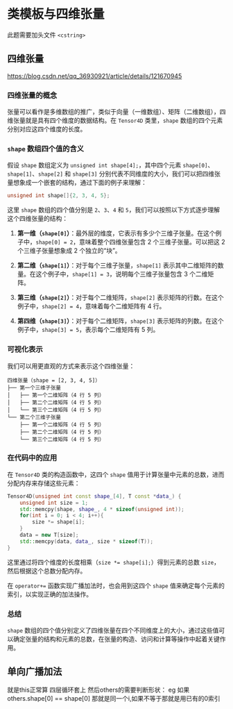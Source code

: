 # 类模板与四维张量
此题需要加头文件 `<cstring>`
## 四维张量

https://blog.csdn.net/qq_36930921/article/details/121670945
### 四维张量的概念
张量可以看作是多维数组的推广，类似于向量（一维数组）、矩阵（二维数组），四维张量就是具有四个维度的数据结构。在 `Tensor4D` 类里，`shape` 数组的四个元素分别对应这四个维度的长度。

### `shape` 数组四个值的含义
假设 `shape` 数组定义为 `unsigned int shape[4];`，其中四个元素 `shape[0]`、`shape[1]`、`shape[2]` 和 `shape[3]` 分别代表不同维度的大小，我们可以把四维张量想象成一个嵌套的结构，通过下面的例子来理解：

```cpp
unsigned int shape[]{2, 3, 4, 5};
```

这里 `shape` 数组的四个值分别是 `2`、`3`、`4` 和 `5`，我们可以按照以下方式逐步理解这个四维张量的结构：

1. **第一维（`shape[0]`）**：最外层的维度，它表示有多少个三维子张量。在这个例子中，`shape[0] = 2`，意味着整个四维张量包含 2 个三维子张量。可以把这 2 个三维子张量想象成 2 个独立的“块”。

2. **第二维（`shape[1]`）**：对于每个三维子张量，`shape[1]` 表示其中二维矩阵的数量。在这个例子中，`shape[1] = 3`，说明每个三维子张量包含 3 个二维矩阵。

3. **第三维（`shape[2]`）**：对于每个二维矩阵，`shape[2]` 表示矩阵的行数。在这个例子中，`shape[2] = 4`，意味着每个二维矩阵有 4 行。

4. **第四维（`shape[3]`）**：对于每个二维矩阵，`shape[3]` 表示矩阵的列数。在这个例子中，`shape[3] = 5`，表示每个二维矩阵有 5 列。

### 可视化表示
我们可以用更直观的方式来表示这个四维张量：

```plaintext
四维张量（shape = [2, 3, 4, 5]）
├── 第一个三维子张量
│   ├── 第一个二维矩阵（4 行 5 列）
│   ├── 第二个二维矩阵（4 行 5 列）
│   └── 第三个二维矩阵（4 行 5 列）
└── 第二个三维子张量
    ├── 第一个二维矩阵（4 行 5 列）
    ├── 第二个二维矩阵（4 行 5 列）
    └── 第三个二维矩阵（4 行 5 列）
```

### 在代码中的应用
在 `Tensor4D` 类的构造函数中，这四个 `shape` 值用于计算张量中元素的总数，进而分配内存来存储这些元素：

```cpp
Tensor4D(unsigned int const shape_[4], T const *data_) {
    unsigned int size = 1;
    std::memcpy(shape, shape_, 4 * sizeof(unsigned int));
    for(int i = 0; i < 4; i++){
        size *= shape[i];
    }
    data = new T[size];
    std::memcpy(data, data_, size * sizeof(T));
}
```

这里通过将四个维度的长度相乘（`size *= shape[i];`）得到元素的总数 `size`，然后根据这个总数分配内存。

在 `operator+=` 函数实现广播加法时，也会用到这四个 `shape` 值来确定每个元素的索引，以实现正确的加法操作。

### 总结
`shape` 数组的四个值分别定义了四维张量在四个不同维度上的大小，通过这些值可以确定张量的结构和元素的总数，在张量的构造、访问和计算等操作中起着关键作用。 

## 单向广播加法
就是this正常算 四层循环套上 然后others的需要判断形状：
eg 如果others.shape[0] == shape[0] 那就是同一个i,如果不等于那就是用已有的0索引